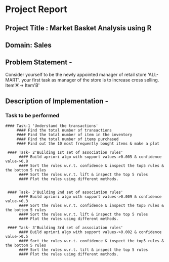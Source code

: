 # Project Report
## Project Title : Market Basket Analysis using R
## Domain: Sales
## Problem Statement -
Consider yourself to be the newly appointed manager of retail store 'ALL-MART'. your first task as manager of the store is to increase cross selling.
Item'A'-> Item'B'

## Description of Implementation -
### Task to be performed
    #### Task-1 'Understand the transactions'
         #### Find the total number of transactions
         #### Find the total number of item in the inventory
         #### Find the total number of items purchased
         #### Find out the 10 most frequently bought items & make a plot
         
     #### Task- 2'Building 1st set of association rules'
          #### Build apriori algo with support values->0.005 & confidence value->0.8
          #### Sort the rules w.r.t. confidence & inspect the top5 rules & the bottom 5 rules
          #### Sort the rules w.r.t. lift & inspect the top 5 rules
          #### Plot the rules using different methods.
          
                 
     #### Task- 3'Building 2nd set of association rules'
          #### Build apriori algo with support values->0.009 & confidence value->0.3
          #### Sort the rules w.r.t. confidence & inspect the top5 rules & the bottom 5 rules
          #### Sort the rules w.r.t. lift & inspect the top 5 rules
          #### Plot the rules using different methods.
          
     #### Task- 3'Building 3rd set of association rules'
          #### Build apriori algo with support values->0.002 & confidence value->0.5
          #### Sort the rules w.r.t. confidence & inspect the top5 rules & the bottom 5 rules
          #### Sort the rules w.r.t. lift & inspect the top 5 rules
          #### Plot the rules using different methods.
